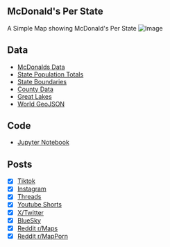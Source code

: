 ## McDonald's Per State
A Simple Map showing McDonald's Per State
![Image](https://drive.google.com/uc?export=view&id=134y0_LwIf05ggVPF9f3bwY4aAY9ZhWH6)

## Data
* [McDonalds Data](https://www.mcdonalds.com/us/en-us/restaurant-locator.html)
* [State Population Totals](https://www.census.gov/data/tables/time-series/demo/popest/2020s-state-total.html)
* [State Boundaries](https://www.census.gov/geographies/mapping-files/time-series/geo/carto-boundary-file.html)
* [County Data](https://www.census.gov/geographies/mapping-files/time-series/geo/carto-boundary-file.html)
* [Great Lakes](https://usicecenter.gov/Products/GreatLakesData)
* [World GeoJSON](https://public.opendatasoft.com/explore/dataset/world-administrative-boundaries/export/?flg=en-us)

## Code
* [Jupyter Notebook](FormatData.ipynb)

## Posts
- [x] [Tiktok](https://www.tiktok.com/@vinemapper/video/7446914537783282990)
- [x] [Instagram](https://www.instagram.com/p/DDxLMPXxFWo/)
- [x] [Threads](https://www.threads.net/@vinemapper/post/DDxLNamR-Zw)
- [x] [Youtube Shorts](https://youtube.com/shorts/I0s_ogh3K3I)
- [x] [X/Twitter](https://x.com/VineMapper/status/1869795203768562046)
- [x] [BlueSky](https://bsky.app/profile/vinemapper.bsky.social/post/3ldof2z47ds2z)
- [x] [Reddit r/Maps](https://www.reddit.com/r/Maps/comments/1hhxeu6/mcdonalds_per_state_2024/)
- [x] [Reddit r/MapPorn](https://www.reddit.com/r/MapPorn/comments/1hhxerp/mcdonalds_per_state_2024/)
